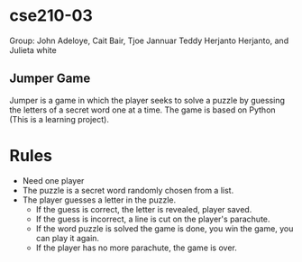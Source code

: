 # cse210-03
Group: John Adeloye, Cait Bair, Tjoe Jannuar Teddy Herjanto Herjanto, and Julieta white

## Jumper Game
Jumper is a game in which the player seeks to solve a puzzle by guessing the letters of a secret word one at a time. The game is based on Python (This is a learning project).

# Rules
- Need one player
- The puzzle is a secret word randomly chosen from a list.
- The player guesses a letter in the puzzle.
  - If the guess is correct, the letter is revealed, player saved.
  - If the guess is incorrect, a line is cut on the player's parachute.
  - If the word puzzle is solved the game is done, you win the game, you can play it again.
  - If the player has no more parachute, the game is over.



